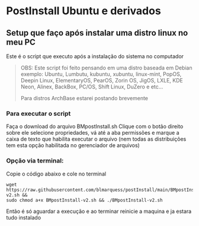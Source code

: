 # PostInstall Ubuntu e derivados

## Setup que faço após instalar uma distro linux no meu PC

Este é o script que executo após a instalação do sistema no computador
>OBS: Este script foi feito pensando em uma distro baseada em Debian exemplo: Ubuntu, Lumbutu, kubuntu, xubuntu, linux-mint, PopOS, Deepin Linux, ElementaryOS, PearOS, Zorin OS, JigOS, LXLE, KDE Neon, Alinex, BackBox, PC/OS, Shift Linux, DuZero e etc...
>
>Para distros ArchBase estarei postando brevemente


### Para executar o script

Faça o download do arquivo BMpostInstall.sh
Clique com o botão direito sobre ele selecione propriedades, vá até a aba permissões e marque a caixa de texto que habilita executar o arquivo (nem todas as distribuições tem esta opção habilitada no gerenciador de arquivos)

### Opção via terminal:

Copie o código abaixo e cole no terminal

```shell
wget https://raw.githubusercontent.com/blmarquess/postInstall/main/BMpostInstall-v2.sh &&
sudo chmod a+x BMpostInstall-v2.sh && ./BMpostInstall-v2.sh
```

Então é só aguardar a execução e ao terminar reinicie a maquina e ja estara tudo instalado 
